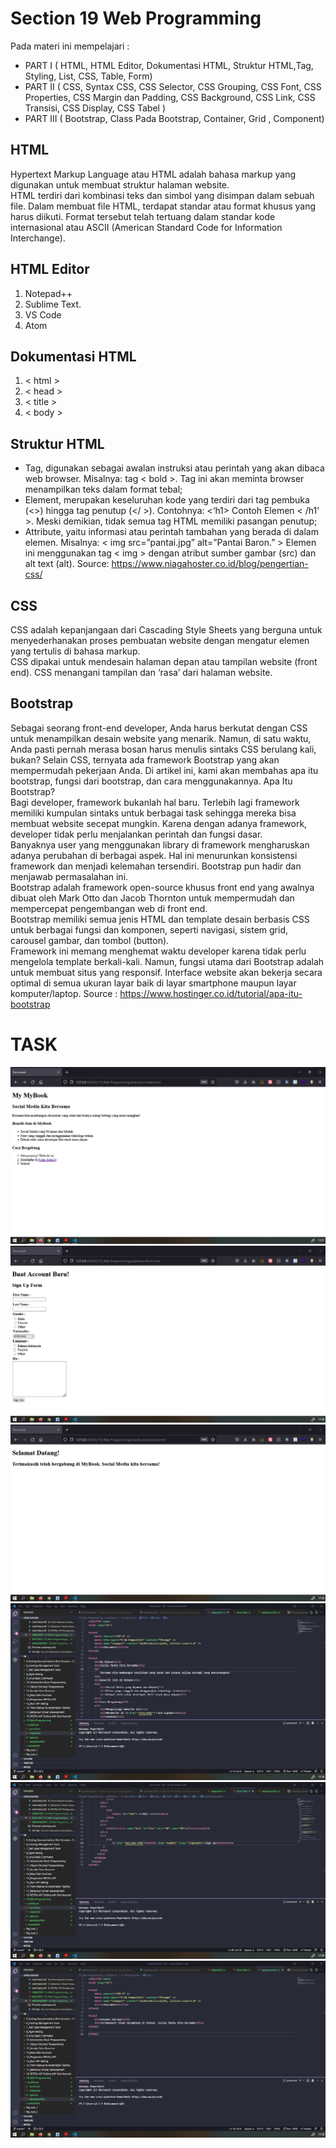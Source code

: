 # Section 19 Web Programming

Pada materi ini mempelajari :

- PART I ( HTML, HTML Editor, Dokumentasi HTML, Struktur HTML,Tag, Styling, List, CSS, Table, Form)
- PART II ( CSS, Syntax CSS, CSS Selector, CSS Grouping, CSS Font, CSS Properties, CSS Margin dan Padding, CSS Background, CSS Link, CSS Transisi, CSS Display, CSS Tabel )
- PART III ( Bootstrap, Class Pada Bootstrap, Container, Grid , Component)

## HTML

Hypertext Markup Language atau HTML adalah bahasa markup yang digunakan untuk membuat struktur halaman website.
<br>
HTML terdiri dari kombinasi teks dan simbol yang disimpan dalam sebuah file. Dalam membuat file HTML, terdapat standar atau format khusus yang harus diikuti. Format tersebut telah tertuang dalam standar kode internasional atau ASCII (American Standard Code for Information Interchange).

## HTML Editor

1. Notepad++
2. Sublime Text.
3. VS Code
4. Atom

## Dokumentasi HTML

1. < html >
2. < head >
3. < title >
4. < body >

## Struktur HTML

- Tag, digunakan sebagai awalan instruksi atau perintah yang akan dibaca web browser. Misalnya: tag < bold >. Tag ini akan meminta browser menampilkan teks dalam format tebal;
- Element, merupakan keseluruhan kode yang terdiri dari tag pembuka (<>) hingga tag penutup (</ >). Contohnya: <‘h1> Contoh Elemen < /h1’ >. Meski demikian, tidak semua tag HTML memiliki pasangan penutup;
- Attribute, yaitu informasi atau perintah tambahan yang berada di dalam elemen. Misalnya: < img src=”pantai.jpg” alt=”Pantai Baron.” > Elemen ini menggunakan tag < img > dengan atribut sumber gambar (src) dan alt text (alt).
  Source: https://www.niagahoster.co.id/blog/pengertian-css/

## CSS

CSS adalah kepanjangaan dari Cascading Style Sheets yang berguna untuk menyederhanakan proses pembuatan website dengan mengatur elemen yang tertulis di bahasa markup.
<br>
CSS dipakai untuk mendesain halaman depan atau tampilan website (front end). CSS menangani tampilan dan ‘rasa’ dari halaman website.

## Bootstrap

Sebagai seorang front-end developer, Anda harus berkutat dengan CSS untuk menampilkan desain website yang menarik. Namun, di satu waktu, Anda pasti pernah merasa bosan harus menulis sintaks CSS berulang kali, bukan? Selain CSS, ternyata ada framework Bootstrap yang akan mempermudah pekerjaan Anda. Di artikel ini, kami akan membahas apa itu bootstrap, fungsi dari bootstrap, dan cara menggunakannya.
Apa Itu Bootstrap?
<br>
Bagi developer, framework bukanlah hal baru. Terlebih lagi framework memiliki kumpulan sintaks untuk berbagai task sehingga mereka bisa membuat website secepat mungkin. Karena dengan adanya framework, developer tidak perlu menjalankan perintah dan fungsi dasar.
<br>
Banyaknya user yang menggunakan library di framework mengharuskan adanya perubahan di berbagai aspek. Hal ini menurunkan konsistensi framework dan menjadi kelemahan tersendiri. Bootstrap pun hadir dan menjawab permasalahan ini.
<br>
Bootstrap adalah framework open-source khusus front end yang awalnya dibuat oleh Mark Otto dan Jacob Thornton untuk mempermudah dan mempercepat pengembangan web di front end.
<br>
Bootstrap memiliki semua jenis HTML dan template desain berbasis CSS untuk berbagai fungsi dan komponen, seperti navigasi, sistem grid, carousel gambar, dan tombol (button).
<br>
Framework ini memang menghemat waktu developer karena tidak perlu mengelola template berkali-kali. Namun, fungsi utama dari Bootstrap adalah untuk membuat situs yang responsif. Interface website akan bekerja secara optimal di semua ukuran layar baik di layar smartphone maupun layar komputer/laptop. Source : https://www.hostinger.co.id/tutorial/apa-itu-bootstrap

# TASK

<img src="screenshot/Screenshot_1.png">
<img src="screenshot/Screenshot_2.png">
<img src="screenshot/Screenshot_3.png">
<img src="screenshot/Screenshot_4.png">
<img src="screenshot/Screenshot_5.png">
<img src="screenshot/Screenshot_6.png">
